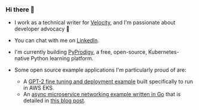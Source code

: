 ### Hi there 👋

- I work as a technical writer for [Velocity](https://www.velocity.tech), and I'm passionate about developer advocacy 🥑
- You can chat with me on [LinkedIn](https://www.linkedin.com/in/jeff-v-28b588152/).

- I'm currently building [PyProdigy](https://github.com/jeff-vincent/PyProdigy), a free, open-source, Kubernetes-native Python learning platform.

- Some open source example applications I'm particularly proud of are:
  - A [GPT-2 fine tuning and deployment example](https://github.com/jeff-vincent/velocity-gpt2-eks-example) built specifically to run in AWS EKS.
  - An [async microservice networking example written in Go](https://github.com/jeff-vincent/go-gin-redis-mongodb) that is detailed in [this blog post](https://velocity.tech/blog/build-a-microservice-based-application-in-golang-with-gin-redis-and-mongodb-and-deploy-it-in-k8s).

